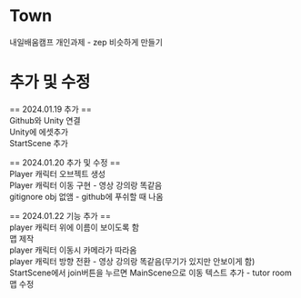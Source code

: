# Town
내일배움캠프 개인과제 - zep 비슷하게 만들기

# 추가 및 수정
== 2024.01.19 추가 ==  
Github와 Unity 연결  
Unity에 에셋추가  
StartScene 추가  

== 2024.01.20 추가 및 수정 ==  
Player 캐릭터 오브젝트 생성  
Player 캐릭터 이동 구현 - 영상 강의랑 똑같음  
gitignore obj 없앰 - github에 푸쉬할 때 나옴  

== 2024.01.22 기능 추가 ==  
player 캐릭터 위에 이름이 보이도록 함  
맵 제작  
player 캐릭터 이동시 카메라가 따라옴  
player 캐릭터 방향 전환 - 영상 강의랑 똑같음(무기가 있지만 안보이게 함)  
StartScene에서 join버튼을 누르면 MainScene으로 이동 
텍스트 추가 - tutor room
맵 수정
